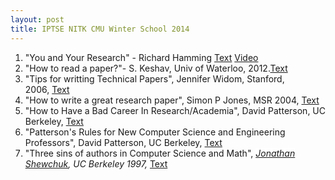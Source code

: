 ```yaml
---
layout: post
title: IPTSE NITK CMU Winter School 2014
---
```


<div dir="ltr" style="text-align: left;" trbidi="on">
<ol style="text-align: left;">
<li>"You and Your Research" - Richard Hamming <a href="http://www.cs.virginia.edu/~robins/YouAndYourResearch.html" target="_blank">Text</a> <a href="https://www.youtube.com/watch?v=a1zDuOPkMSw" target="_blank">Video</a></li>
<li>"How to read a paper?"- S. Keshav, Univ of Waterloo, 2012.<a href="http://www.google.co.in/url?sa=t&amp;rct=j&amp;q=&amp;esrc=s&amp;source=web&amp;cd=1&amp;ved=0CB4QFjAAahUKEwi32ZOxh8bHAhXMCI4KHQjdBvs&amp;url=http%3A%2F%2Fccr.sigcomm.org%2Fonline%2Ffiles%2Fp83-keshavA.pdf&amp;ei=NFTdVbfvOcyRuASIupvYDw&amp;usg=AFQjCNHA9Lmr9aXIbO4OP25Z9sULqIvXKA&amp;sig2=hTqkrWXml8IjBl7fCB-NqQ" target="_blank">Text</a></li>
<li>"Tips for writting Technical Papers", Jennifer Widom, Stanford, 2006,&nbsp;<a href="http://cs.stanford.edu/people/widom/paper-writing.html" target="_blank">Text</a></li>
<li>"How to write a great research paper", Simon P Jones, MSR 2004,&nbsp;<a href="http://research.microsoft.com/en-us/um/people/simonpj/papers/giving-a-talk/giving-a-talk.htm" target="_blank">Text</a></li>
<li><span style="mso-bidi-font-weight: normal;">"How to Have a Bad
Career In Research/Academia"<span id="goog_1397175034"></span><span id="goog_1397175035"></span>, David Patterson, UC Berkeley, <a href="http://www.cs.berkeley.edu/~pattrsn/talks/nontech.html" target="_blank">Text</a></span></li>
<li><span style="mso-bidi-font-weight: normal;">"Patterson's Rules for
New Computer Science and Engineering Professors", David Patterson, UC Berkeley, </span><span style="mso-bidi-font-weight: normal;"><a href="http://www.cs.berkeley.edu/~pattrsn/talks/nontech.html" target="_blank">Text</a></span></li>
<li>"Three sins of authors in Computer Science and Math",&nbsp;<a href="http://www.cs.berkeley.edu/~jrs" style="background-color: white; font-style: italic;">Jonathan Shewchuk</a><span style="background-color: white;"><i>, UC Berkeley 1997,&nbsp;</i><a href="http://www.cs.cmu.edu/~jrs/sins.html" target="_blank">Text</a></span></li>
</ol>
</div>

